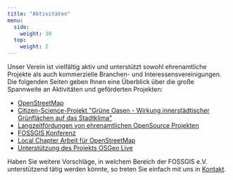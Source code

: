 ```yaml
---
title: "Aktivitäten"
menu:
  side:
    weight: 30
  top:
    weight: 2
---
```


Unser Verein ist vielfältig aktiv und unterstützt sowohl ehrenamtliche Projekte als auch kommerzielle Branchen- und Interessensvereinigungen. Die folgenden Seiten geben Ihnen eine Überblick über die große Spannweite an Aktivitäten und geförderten Projekten:

- [OpenStreetMap](openstreetmap)
- [Citizen-Science-Projekt "Grüne Oasen - Wirkung innerstädtischer Grünflächen auf das Stadtklima"](grueneoasen)
- [Langzeitfördungen von ehrenamtlichen OpenSource Projekten](langzeitförderungen)
- [FOSSGIS Konferenz](/konferenz)
- [Local Chapter Arbeit für OpenStreetMap](openstreetmap)
- [Unterstützung des Projekts OSGeo Live](osgeo-live) 


Haben Sie weitere Vorschläge, in welchem Bereich der FOSSGIS e.V. unterstützend tätig werden könnte, so treten Sie einfach mit uns in [Kontakt](/verein/kontakt/).
